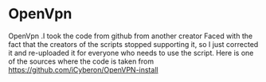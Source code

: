 # OpenVpn
OpenVpn .I took the code from github from another creator Faced with the fact that the creators of the scripts stopped supporting it, so I just corrected it and re-uploaded it for everyone who needs to use the script.
Here is one of the sources where the code is taken from   https://github.com/iCyberon/OpenVPN-install

